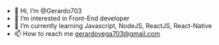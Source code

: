 - 👋 Hi, I’m @Gerardo703
- 👀 I’m interested in Front-End developer
- 🌱 I’m currently learning Javascript, NodeJS, ReactJS, React-Native 
- 📫 How to reach me gerardovega703@gmail.com

<!---
Gerardo703/Gerardo703 is a ✨ special ✨ repository because its `README.md` (this file) appears on your GitHub profile.
You can click the Preview link to take a look at your changes.
--->
